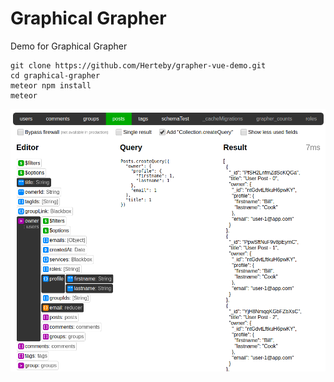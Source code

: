# Graphical Grapher
Demo for Graphical Grapher

```
git clone https://github.com/Herteby/grapher-vue-demo.git
cd graphical-grapher
meteor npm install
meteor

```
![](https://raw.githubusercontent.com/Herteby/graphical-grapher/master/screenshot.png)
